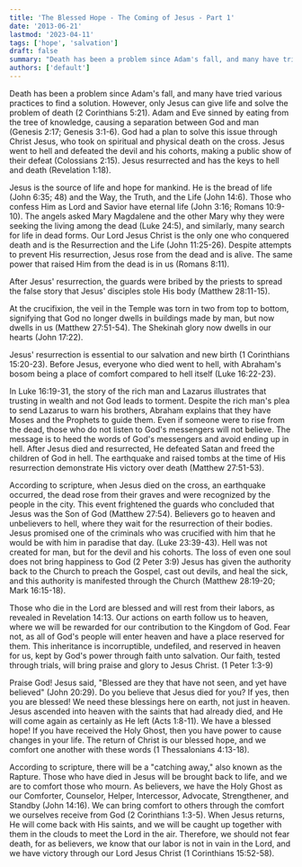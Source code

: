 ```yaml
---
title: 'The Blessed Hope - The Coming of Jesus - Part 1'
date: '2013-06-21'
lastmod: '2023-04-11'
tags: ['hope', 'salvation']
draft: false
summary: "Death has been a problem since Adam's fall, and many have tried various practices to find a solution. However, only Jesus can give life and solve the problem of death (2 Corinthians 5:21)."
authors: ['default']
---
```


Death has been a problem since Adam's fall, and many have tried various practices to find a solution. However, only Jesus can give life and solve the problem of death (2 Corinthians 5:21). Adam and Eve sinned by eating from the tree of knowledge, causing a separation between God and man (Genesis 2:17; Genesis 3:1-6). God had a plan to solve this issue through Christ Jesus, who took on spiritual and physical death on the cross. Jesus went to hell and defeated the devil and his cohorts, making a public show of their defeat (Colossians 2:15). Jesus resurrected and has the keys to hell and death (Revelation 1:18).

Jesus is the source of life and hope for mankind. He is the bread of life (John 6:35; 48) and the Way, the Truth, and the Life (John 14:6). Those who confess Him as Lord and Savior have eternal life (John 3:16; Romans 10:9-10). The angels asked Mary Magdalene and the other Mary why they were seeking the living among the dead (Luke 24:5), and similarly, many search for life in dead forms. Our Lord Jesus Christ is the only one who conquered death and is the Resurrection and the Life (John 11:25-26). Despite attempts to prevent His resurrection, Jesus rose from the dead and is alive. The same power that raised Him from the dead is in us (Romans 8:11).

After Jesus' resurrection, the guards were bribed by the priests to spread the false story that Jesus' disciples stole His body (Matthew 28:11-15).

At the crucifixion, the veil in the Temple was torn in two from top to bottom, signifying that God no longer dwells in buildings made by man, but now dwells in us (Matthew 27:51-54). The Shekinah glory now dwells in our hearts (John 17:22).

Jesus' resurrection is essential to our salvation and new birth (1 Corinthians 15:20-23). Before Jesus, everyone who died went to hell, with Abraham's bosom being a place of comfort compared to hell itself (Luke 16:22-23).

In Luke 16:19-31, the story of the rich man and Lazarus illustrates that trusting in wealth and not God leads to torment. Despite the rich man's plea to send Lazarus to warn his brothers, Abraham explains that they have Moses and the Prophets to guide them. Even if someone were to rise from the dead, those who do not listen to God's messengers will not believe. The message is to heed the words of God's messengers and avoid ending up in hell. After Jesus died and resurrected, He defeated Satan and freed the children of God in hell. The earthquake and raised tombs at the time of His resurrection demonstrate His victory over death (Matthew 27:51-53).

According to scripture, when Jesus died on the cross, an earthquake occurred, the dead rose from their graves and were recognized by the people in the city. This event frightened the guards who concluded that Jesus was the Son of God (Matthew 27:54). Believers go to heaven and unbelievers to hell, where they wait for the resurrection of their bodies. Jesus promised one of the criminals who was crucified with him that he would be with him in paradise that day. (Luke 23:39-43). Hell was not created for man, but for the devil and his cohorts. The loss of even one soul does not bring happiness to God (2 Peter 3:9) Jesus has given the authority back to the Church to preach the Gospel, cast out devils, and heal the sick, and this authority is manifested through the Church (Matthew 28:19-20; Mark 16:15-18).

Those who die in the Lord are blessed and will rest from their labors, as revealed in Revelation 14:13. Our actions on earth follow us to heaven, where we will be rewarded for our contribution to the Kingdom of God. Fear not, as all of God's people will enter heaven and have a place reserved for them. This inheritance is incorruptible, undefiled, and reserved in heaven for us, kept by God's power through faith unto salvation. Our faith, tested through trials, will bring praise and glory to Jesus Christ. (1 Peter 1:3-9)

Praise God! Jesus said, "Blessed are they that have not seen, and yet have believed" (John 20:29). Do you believe that Jesus died for you? If yes, then you are blessed! We need these blessings here on earth, not just in heaven. Jesus ascended into heaven with the saints that had already died, and He will come again as certainly as He left (Acts 1:8-11). We have a blessed hope! If you have received the Holy Ghost, then you have power to cause changes in your life. The return of Christ is our blessed hope, and we comfort one another with these words (1 Thessalonians 4:13-18).

According to scripture, there will be a "catching away," also known as the Rapture. Those who have died in Jesus will be brought back to life, and we are to comfort those who mourn. As believers, we have the Holy Ghost as our Comforter, Counselor, Helper, Intercessor, Advocate, Strengthener, and Standby (John 14:16). We can bring comfort to others through the comfort we ourselves receive from God (2 Corinthians 1:3-5). When Jesus returns, He will come back with His saints, and we will be caught up together with them in the clouds to meet the Lord in the air. Therefore, we should not fear death, for as believers, we know that our labor is not in vain in the Lord, and we have victory through our Lord Jesus Christ (1 Corinthians 15:52-58).
